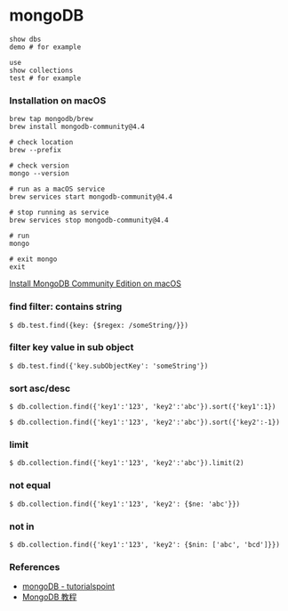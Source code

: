 # mongoDB

```
show dbs
demo # for example

use 
show collections
test # for example
```

### Installation on macOS

```shell
brew tap mongodb/brew
brew install mongodb-community@4.4

# check location
brew --prefix

# check version
mongo --version

# run as a macOS service
brew services start mongodb-community@4.4

# stop running as service
brew services stop mongodb-community@4.4

# run
mongo

# exit mongo
exit
```

[Install MongoDB Community Edition on macOS](https://docs.mongodb.com/manual/tutorial/install-mongodb-on-os-x/)

### find filter: contains string

`$ db.test.find({key: {$regex: /someString/}})`


### filter key value in sub object

`$ db.test.find({'key.subObjectKey': 'someString'})`

### sort asc/desc

`$ db.collection.find({'key1':'123', 'key2':'abc'}).sort({'key1':1})`

`$ db.collection.find({'key1':'123', 'key2':'abc'}).sort({'key2':-1})`

### limit

`$ db.collection.find({'key1':'123', 'key2':'abc'}).limit(2)`

### not equal

`$ db.collection.find({'key1':'123', 'key2': {$ne: 'abc'}})`

### not in

`$ db.collection.find({'key1':'123', 'key2': {$nin: ['abc', 'bcd']}})`


### References

- [mongoDB - tutorialspoint](https://www.tutorialspoint.com/mongodb/index.htm)
- [MongoDB 教程](https://www.runoob.com/mongodb/mongodb-tutorial.html)